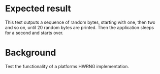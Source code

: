 Expected result
===============
This test outputs a sequence of random bytes, starting with one, then two and so
on, until 20 random bytes are printed. Then the application sleeps for a second
and starts over.

Background
==========
Test the functionality of a platforms HWRNG implementation.
